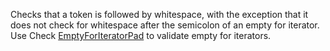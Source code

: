 Checks that a token is followed by whitespace, with the exception that it
does not check for whitespace after the semicolon of an empty for iterator. Use Check
[EmptyForIteratorPad](https://checkstyle.org/config_whitespace.html#EmptyForIteratorPad) to validate empty for iterators.
